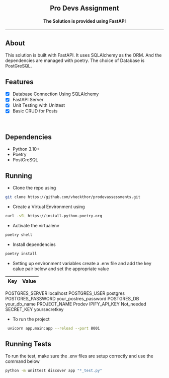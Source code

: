 <p align="center">
<h2 align="center"> Pro Devs Assignment </h2>
<h4 align="center"> The Solution is provided using FastAPI </h4>

---
## About
This solution is built with FastAPI.
It uses SQLAlchemy as the ORM. 
And the dependencies are managed with poetry.
The choice of Database is PostGreSQL.

## Features

- [x] Database Connection Using SQLAlchemy
- [x] FastAPI Server
- [x] Unit Testing with Unittest
- [x] Basic CRUD for Posts

<br>

## Dependencies

- Python 3.10+
- Poetry
- PostGreSQL

## Running

- Clone the repo using

```bash
git clone https://github.com/vheckthor/prodevassessments.git
```

- Create a Virtual Environment using

```bash
curl -sSL https://install.python-poetry.org 
```

- Activate the virtualenv

```bash
poetry shell
```

- Install dependencies

```bash
poetry install
```

- Setting up environment variables
  create a .env file and add the key calue pair below and set the appropriate value

| Key             |    Value    |
| --------------  | ----------- |
POSTGRES_SERVER     localhost
POSTGRES_USER       postgres
POSTGRES_PASSWORD   your_postres_password
POSTGRES_DB         your_db_name
PROJECT_NAME        Prodev
IPIFY_API_KEY       Not_needed
SECRET_KEY          yoursecretkey

- To run the project

```bash
 uvicorn app.main:app --reload --port 8001
```
## Running Tests
To run the test, make sure the .env files are setup correctly and use the command below

```bash
python -m unittest discover app "*_test.py"  
```